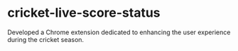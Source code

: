 # cricket-live-score-status
Developed a Chrome extension dedicated to enhancing the user experience during the cricket season.
